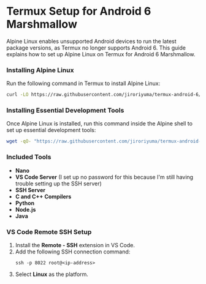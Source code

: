 # Termux Setup for Android 6 Marshmallow  

Alpine Linux enables unsupported Android devices to run the latest package versions, as Termux no longer supports Android 6. This guide explains how to set up Alpine Linux on Termux for Android 6 Marshmallow.

### Installing Alpine Linux
Run the following command in Termux to install Alpine Linux:  
```bash  
curl -LO https://raw.githubusercontent.com/jiroriyuma/termux-android-6/main/termux_setup.sh && bash termux_setup.sh 
```  

### Installing Essential Development Tools  
Once Alpine Linux is installed, run this command inside the Alpine shell to set up essential development tools:  
```bash  
wget -qO- "https://raw.githubusercontent.com/jiroriyuma/termux-android-6/main/termux_alpine_setup.sh" | bash  
```  

### Included Tools  
- **Nano**
- **VS Code Server** (I set up no password for this because I'm still having trouble setting up the SSH server)
- **SSH Server**
- **C and C++ Compilers** 
- **Python**
- **Node.js**
- **Java**  

### VS Code Remote SSH Setup  

1. Install the **Remote - SSH** extension in VS Code.  
2. Add the following SSH connection command:  
   ```  
   ssh -p 8022 root@<ip-address>  
   ```  
3. Select **Linux** as the platform.